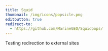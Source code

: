 ```yaml
---
title: Squid
thumbnail: /img/icons/popsicle.png
editbutton: true
redirect-to:
  - https://github.com/MarineGEO/Squidpops/
---
```


Testing redirection to external sites
